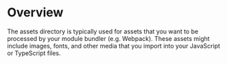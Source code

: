 # Overview
The assets directory is typically used for assets that you want to be processed by your module bundler (e.g. Webpack). These assets might include images, fonts, and other media that you import into your JavaScript or TypeScript files.
